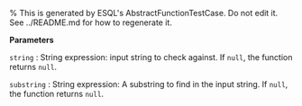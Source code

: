 % This is generated by ESQL's AbstractFunctionTestCase. Do not edit it. See ../README.md for how to regenerate it.

**Parameters**

`string`
:   String expression: input string to check against. If `null`, the function returns `null`.

`substring`
:   String expression: A substring to find in the input string. If `null`, the function returns `null`.

